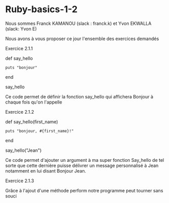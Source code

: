 # Ruby-basics-1-2

Nous sommes Franck KAMANOU (slack : franck.k)
et Yvon EKWALLA (slack: Yvon E)


Nous avons à vous proposer ce jour l'ensemble des exercices demandés 


Exercice 2.1.1 

def say_hello

	puts "bonjour"

end

say_hello

Ce code permet de définir la fonction say_hello qui affichera Bonjour à chaque fois qu'on l'appelle

Exercice 2.1.2

def say_hello(first_name)

	puts "bonjour, #{first_name}!"
	
end

say_hello("Jean")


Ce code permet d'ajouter un argument à ma super fonction Say_hello de tel sorte que cette dernière puisse délivrer un message personnalisé à Jean notamment en lui disant Bonjour Jean.

Exercice 2.1.3

Grâce à l'ajout d'une méthode perform notre programme peut tourner sans souci

